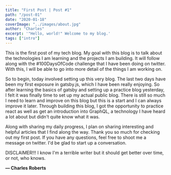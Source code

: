 ```yaml
---
title: "First Post | Post #1"
path: "/post-01"
date: "2020-01-18"
coverImage: "../images/about.jpg"
author: "Charles"
excerpt: '"Hello, world!" Welcome to my blog.'
tags: ["intro"]
---
```


This is the first post of my tech blog. My goal with this blog is to talk about the technologies I am learning and the projects I am building. It will follow along with the #100DaysOfCode challenge that I have been doing on twitter. With this, I will be able to go into more detail of the things I am working on.

So to begin, today involved setting up this very blog. The last two days have been my first exposure in gatsby.js, which I have been really enjoying. So after learning the basics of gatsby and setting up a practice blog yesterday, I felt it was finally time to set up my actual public blog. There is still so much I need to learn and improve on this blog but this is a start and I can always improve it later. Through building this blog, I got the opportunity to practice react as well as get an introduction into GraphQL, a technology I have heard a lot about but didn't quite know what it was.

Along with sharing my daily progress, I plan on sharing interesting and helpful articles that I find along the way. Thank you so much for checking out my first post. If you have any questions, feel free to shoot me a message on twitter. I'd be glad to start up a conversation.

DISCLAIMER!!! I know I'm a terrible writer but it should get better over time, or not, who knows.

**— Charles Roberts**
